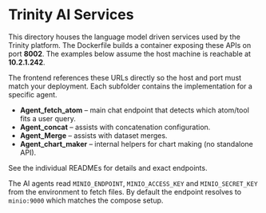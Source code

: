 # Trinity AI Services

This directory houses the language model driven services used by the Trinity platform. The Dockerfile builds a container exposing these APIs on port **8002**. The examples below assume the host machine is reachable at **10.2.1.242**.

The frontend references these URLs directly so the host and port must match your deployment. Each subfolder contains the implementation for a specific agent.

- **Agent_fetch_atom** – main chat endpoint that detects which atom/tool fits a user query.
- **Agent_concat** – assists with concatenation configuration.
- **Agent_Merge** – assists with dataset merges.
- **Agent_chart_maker** – internal helpers for chart making (no standalone API).

See the individual READMEs for details and exact endpoints.

The AI agents read `MINIO_ENDPOINT`, `MINIO_ACCESS_KEY` and
`MINIO_SECRET_KEY` from the environment to fetch files. By default the
endpoint resolves to `minio:9000` which matches the compose setup.
